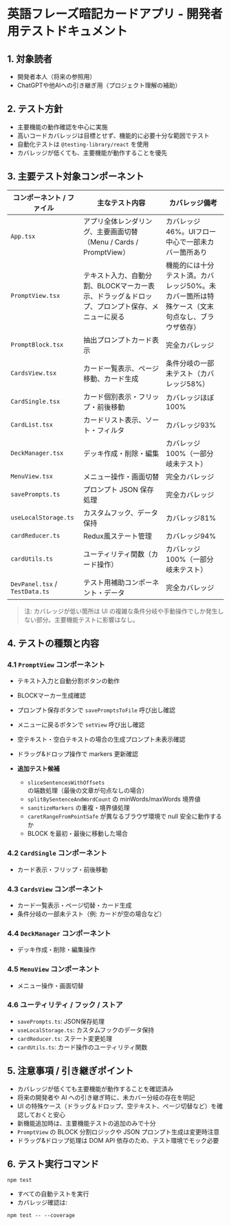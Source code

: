 # 英語フレーズ暗記カードアプリ - 開発者用テストドキュメント

## 1. 対象読者

* 開発者本人（将来の参照用）
* ChatGPTや他AIへの引き継ぎ用（プロジェクト理解の補助）

## 2. テスト方針

* 主要機能の動作確認を中心に実施
* 高いコードカバレッジは目標とせず、機能的に必要十分な範囲でテスト
* 自動化テストは `@testing-library/react` を使用
* カバレッジが低くても、主要機能が動作することを優先

## 3. 主要テスト対象コンポーネント

| コンポーネント / ファイル                 | 主なテスト内容                                           | カバレッジ備考                                          |
| ------------------------------ | ------------------------------------------------- | ------------------------------------------------ |
| `App.tsx`                      | アプリ全体レンダリング、主要画面切替（Menu / Cards / PromptView）     | カバレッジ46%。UIフロー中心で一部未カバー箇所あり                      |
| `PromptView.tsx`               | テキスト入力、自動分割、BLOCKマーカー表示、ドラッグ＆ドロップ、プロンプト保存、メニューに戻る | 機能的には十分テスト済。カバレッジ50%。未カバー箇所は特殊ケース（文末句点なし、ブラウザ依存） |
| `PromptBlock.tsx`              | 抽出プロンプトカード表示                                      | 完全カバレッジ                                          |
| `CardsView.tsx`                | カード一覧表示、ページ移動、カード生成                               | 条件分岐の一部未テスト（カバレッジ58%）                            |
| `CardSingle.tsx`               | カード個別表示・フリップ・前後移動                                 | カバレッジほぼ100%                                      |
| `CardList.tsx`                 | カードリスト表示、ソート・フィルタ                                 | カバレッジ93%                                         |
| `DeckManager.tsx`              | デッキ作成・削除・編集                                       | カバレッジ100%（一部分岐未テスト）                              |
| `MenuView.tsx`                 | メニュー操作・画面切替                                       | 完全カバレッジ                                          |
| `savePrompts.ts`               | プロンプト JSON 保存処理                                   | 完全カバレッジ                                          |
| `useLocalStorage.ts`           | カスタムフック、データ保持                                     | カバレッジ81%                                         |
| `cardReducer.ts`               | Redux風ステート管理                                      | カバレッジ94%                                         |
| `cardUtils.ts`                 | ユーティリティ関数（カード操作）                                  | カバレッジ100%（一部分岐未テスト）                              |
| `DevPanel.tsx` / `TestData.ts` | テスト用補助コンポーネント・データ                                 | 完全カバレッジ                                          |

> 注: カバレッジが低い箇所は UI の複雑な条件分岐や手動操作でしか発生しない部分。主要機能テストに影響はなし。

## 4. テストの種類と内容

### 4.1 `PromptView` コンポーネント

* テキスト入力と自動分割ボタンの動作
* BLOCKマーカー生成確認
* プロンプト保存ボタンで `savePromptsToFile` 呼び出し確認
* メニューに戻るボタンで `setView` 呼び出し確認
* 空テキスト・空白テキストの場合の生成プロンプト未表示確認
* ドラッグ&ドロップ操作で markers 更新確認
* **追加テスト候補**

  * `sliceSentencesWithOffsets` の端数処理（最後の文章が句点なしの場合）
  * `splitBySentenceAndWordCount` の minWords/maxWords 境界値
  * `sanitizeMarkers` の重複・境界値処理
  * `caretRangeFromPointSafe` が異なるブラウザ環境で null 安全に動作するか
  * BLOCK を最初・最後に移動した場合

### 4.2 `CardSingle` コンポーネント

* カード表示・フリップ・前後移動

### 4.3 `CardsView` コンポーネント

* カード一覧表示・ページ切替・カード生成
* 条件分岐の一部未テスト（例: カードが空の場合など）

### 4.4 `DeckManager` コンポーネント

* デッキ作成・削除・編集操作

### 4.5 `MenuView` コンポーネント

* メニュー操作・画面切替

### 4.6 ユーティリティ / フック / ストア

* `savePrompts.ts`: JSON保存処理
* `useLocalStorage.ts`: カスタムフックのデータ保持
* `cardReducer.ts`: ステート変更処理
* `cardUtils.ts`: カード操作のユーティリティ関数

## 5. 注意事項 / 引き継ぎポイント

* カバレッジが低くても主要機能が動作することを確認済み
* 将来の開発者や AI への引き継ぎ時に、未カバー分岐の存在を明記
* UI の特殊ケース（ドラッグ＆ドロップ、空テキスト、ページ切替など）を確認しておくと安心
* 新機能追加時は、主要機能テストの追加のみで十分
* `PromptView` の BLOCK 分割ロジックや JSON プロンプト生成は変更時注意
* ドラッグ&ドロップ処理は DOM API 依存のため、テスト環境でモック必要

## 6. テスト実行コマンド

```
npm test
```

* すべての自動テストを実行
* カバレッジ確認は:

```
npm test -- --coverage
```


